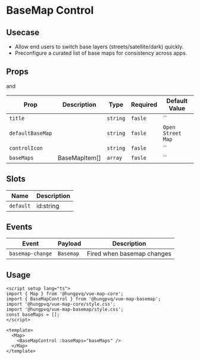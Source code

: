 # BaseMap Control

## Usecase

- Allow end users to switch base layers (streets/satellite/dark) quickly.
- Preconfigure a curated list of base maps for consistency across apps.

## Props

<!--@include: ../../core/module/props.md-->

and

| Prop             | Description   | Type     | Required | Default Value     |
| ---------------- | ------------- | -------- | -------- | ----------------- |
| `title`          |               | `string` | `fasle`  | ``                |
| `defaultBaseMap` |               | `string` | `fasle`  | `Open Street Map` |
| `controlIcon`    |               | `string` | `fasle`  | ``                |
| `baseMaps`       | BaseMapItem[] | `array`  | `fasle`  | ``                |

## Slots

| Name      | Description |
| --------- | ----------- |
| `default` | id:string   |

## Events

| Event            | Payload   | Description                |
| ---------------- | --------- | -------------------------- |
| `basemap-change` | `Basemap` | Fired when basemap changes |

## Usage

```vue
<script setup lang="ts">
import { Map } from '@hungpvq/vue-map-core';
import { BaseMapControl } from '@hungpvq/vue-map-basemap';
import '@hungpvq/vue-map-core/style.css';
import '@hungpvq/vue-map-basemap/style.css';
const baseMaps = [];
</script>

<template>
  <Map>
    <BaseMapControl :baseMaps="baseMaps" />
  </Map>
</template>
```
